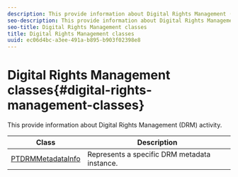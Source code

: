 ```yaml
---
description: This provide information about Digital Rights Management (DRM) activity.
seo-description: This provide information about Digital Rights Management (DRM) activity.
seo-title: Digital Rights Management classes
title: Digital Rights Management classes
uuid: ec06d4bc-a3ee-491a-b895-b903f02398e8
---
```


# Digital Rights Management classes{#digital-rights-management-classes}

This provide information about Digital Rights Management (DRM) activity.

| **Class** |**Description** |
|---|---|
| [PTDRMMetadataInfo](https://help.adobe.com/en_US/primetime/api/psdk/appledoc/Classes/PTDRMMetadataInfo.html)  | Represents a specific DRM metadata instance.  |